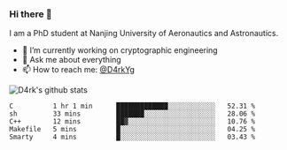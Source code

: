 ### Hi there 👋

I am a PhD student at Nanjing University of Aeronautics and Astronautics.

- 🔭 I’m currently working on cryptographic engineering
- 💬 Ask me about everything
- 📫 How to reach me: [@D4rkYg](https://twitter.com/D4rkYg)

![D4rk's github stats](https://github-readme-stats.vercel.app/api?username=dd4rk&show_icons=true&title_color=fff&icon_color=79ff97&text_color=9f9f9f&bg_color=151515)

<!--START_SECTION:waka-->
```text
C          1 hr 1 min      █████████████░░░░░░░░░░░░   52.31 % 
sh         33 mins         ███████░░░░░░░░░░░░░░░░░░   28.06 % 
C++        12 mins         ██▓░░░░░░░░░░░░░░░░░░░░░░   10.76 % 
Makefile   5 mins          █░░░░░░░░░░░░░░░░░░░░░░░░   04.25 % 
Smarty     4 mins          █░░░░░░░░░░░░░░░░░░░░░░░░   03.43 % 
```
<!--END_SECTION:waka-->
